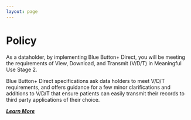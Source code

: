 ```yaml
---
layout: page
---
```


# Policy

<!--
1. What data do you have?
2. How do you structure it? [content]
3. How do you send it? [transport]
-->

As a dataholder, by implementing Blue Button+ Direct, you will be meeting the requirements of View, Download, and Transmit (V/D/T) in Meaningful Use Stage 2.

Blue Button+ Direct specifications ask data holders to meet V/D/T requirements, and offers guidance for a few minor clarifications and additions to V/D/T that ensure patients can easily transmit their records to third party applications of their choice.

[***Learn More***](/data-holders/mu2)
